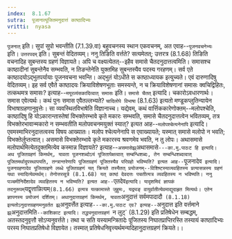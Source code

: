 ```yaml
---
index:  8.1.67
sutra:  पूजानात्पूजितमनुदात्तं काष्ठादिभ्यः
vritti:  nyasa
---
```


`पूजनात्` इति। सुपां सुपो भवन्तीति (7.1.39.वा) बहुवचनस्य स्थान एकवचनम्, अत एवाह--`पूजनवचनेभ्यः` इति। `उत्तरपदम्` इति। सुबन्तं वेदितव्यम्। ननु तिङिति वर्त्तते? सत्यमेतत्; उत्तरत्र (8.1.68) तिङिति वचनादिह सुबन्तस्य ग्रहणं विज्ञायते। अपि च वक्ष्यत्येतत्--इहैव समासे चैतदनुदात्तत्वमिति। समासश्च काष्ठादीनां सुबन्तेनैव सम्भवति, न तिङन्तेनेति युक्तमिह सुबन्तस्यैव पदस्य गरहणम्। सर्व एते काष्ठादयोऽद्भुतपर्यायाः पूजनवचना भवन्ति। अद्भुतं योऽधीते स काष्ठाध्यायक इत्युच्यते। एवं दारुणादिषु वेदितव्यम्।
इह सर्व एवैते काष्ठादयः क्रियाविशेषणभूताः समस्यन्ते, न च क्रियाविशेषणानां समासः क्वचिद्विहितः, तत्कथमत्र समासः? इत्याह--`मयूरव्यंसकादित्वात् समासः` इति। `समासे चैतत्` इत्यादि। चकारोऽवधारणार्थः। समास एवेत्यर्थः। कथं पुनः समास एवैतल्लभ्यते? `चादिलोपे विभाषा` (8.1.63) इत्यतो मण्डूकप्लुतिन्यायेन विभाषाग्रहणानुवृत्तेः। सा व्यवस्थितविभाषेति विज्ञानाच्च।
यद्येवम्, कथं वार्त्तिककारेणोक्तम्--मलोपश्चेति, काष्ठादिषु हि योऽकारान्तास्तेषां विभक्तेरम्भावे कृते मकारः सम्भवति, समासे चैतदनुदात्तत्वेन भवितव्यम्, तत्र विभक्तेरभावान्मकारो न सम्भवतीति मलोपवचनमयुक्तं स्यात्? इत्यत आह--`मलोपश्चेत्यनेनापि` इत्यादि। एवमस्माभिरनुदात्तत्वस्य विषय आख्यातः। मलोप श्चेत्यनेनापि स एवाख्यायते; यस्मात् समासे मलोपो न भवति; विभक्तेर्लुप्तत्वात्। असमासे विभक्तेरम्भावे कृते मकारस्य श्रवणमेव भवति, न तु लोपः।
अथासमासे मलोपार्थमित्येतदुक्तमित्येव कस्मान्न विज्ञायते? इत्याह--`असमासेझ्र्`अथासमासे`---का.मु.पाठःट हि इत्यादि।
अथ पूजितग्रहणं किमर्थम्, यावता पूजनशब्दोऽयं पूजितापेक्षत्वात् सम्बन्धिशब्दः, तेन सम्बन्धिशब्दत्वात् पूजितमर्थादुपस्थापयति, तन्त्रान्तरेणापि पूजितग्रहणं पूजितस्यैव परिग्रहो भविष्यति? इत्यत आह--`पूजनादेव` इत्यादि। पूजनग्रहणादेव पूजितग्रहणे लब्धे पूजितग्रहणं यत् क्रियते तस्यैतत् प्रयोजनम्--विशिष्टस्याव्यवहितस्य प्रत्यासन्नस्य ग्रहणं यथा स्यादित्येवमर्थम्। तेनोत्तरसूत्रे (8.1.68) यत् काष्ठं देवदत्तः पचतीत्यत्र व्यवहितस्य न भविष्यति। ननु पञ्चमीनिर्देशादेव व्यवहितस्य न भविष्यति? इत्यत आह--`एतदेव` इत्यादि। यादृशमिदं ज्ञापकं तदनुरूपम् `यद्वृत्तान्नित्यम्` (8.1.66) इत्यत्र यत्कामास्ते जुहुमः, यद्र्यङ् वायुर्वातीत्येवमाद्युदाहृत मित्यर्थः। एतेन ज्ञापनस्य प्रयोजनं दर्शितम्।
अथानुदात्तग्रहणं किमर्थम्, यावता `अनुदात्तं सर्वमपादादौ` (8.1.18) इत्यतोऽनुदात्तग्रहणमनुवर्तत झ्र्`अनुवर्त्तेत इत्याह`---का.मु.पाठःट एव? इत्याह--`अनुदात्त इति वर्त्तमाने` झ्र्`अनुदात्तमिति`--काशिकाट इत्यादि। तद्ध्यनुदात्तग्रहणं `न लुट्` (8.1.29) इति प्रतिषेधेन सम्बद्धम्, अतस्तदनुवृत्तौ सोऽप्यनुवर्त्तते। तथा च सति यस्यामन्त्रितादेः पूजितस्य निघातप्राप्तिरस्ति तस्यायं काष्ठादिभ्यः परस्य निघातप्रतिषेधो विज्ञायेत। तस्मात् प्रतिषेधनिवृत्त्यर्थमन्यदिहानुदात्तग्रहणं क्रियते।।

